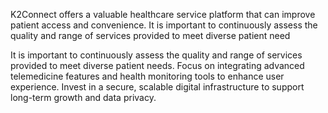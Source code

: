 K2Connect offers a valuable healthcare service platform that can improve patient access and convenience.
It is important to continuously assess the quality and range of services provided to meet diverse patient need


It is important to continuously assess the quality and range of services provided to meet diverse patient needs.
Focus on integrating advanced telemedicine features and health monitoring tools to enhance user experience.
Invest in a secure, scalable digital infrastructure to support long-term growth and data privacy.
